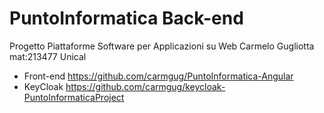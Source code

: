# PuntoInformatica Back-end
Progetto Piattaforme Software per Applicazioni su Web Carmelo Gugliotta mat:213477 Unical


- Front-end
  https://github.com/carmgug/PuntoInformatica-Angular
- KeyCloak
  https://github.com/carmgug/keycloak-PuntoInformaticaProject
  

